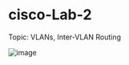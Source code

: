 # cisco-Lab-2
Topic: VLANs, Inter-VLAN Routing

![image](https://github.com/smsufi/cisco-Lab-2/assets/39963872/a0b79870-5453-49ad-be7a-2471e1ad52e9)
